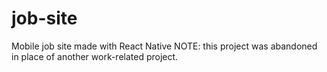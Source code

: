 # job-site
Mobile job site made with React Native
NOTE: this project was abandoned in place of another work-related project.
